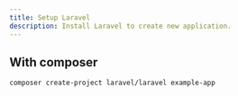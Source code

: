 ```yaml
---
title: Setup Laravel
description: Install Laravel to create new application.
---
```


## With composer

```bash
composer create-project laravel/laravel example-app
```